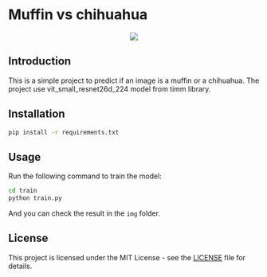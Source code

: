 # Muffin vs chihuahua

<p align="center">
    <img src="https://skillicons.dev/icons?i=pytorch,py" /><br>
</p>

## Introduction

This is a simple project to predict if an image is a muffin or a chihuahua. The project use vit_small_resnet26d_224 model from timm library.

## Installation

```bash
pip install -r requirements.txt
```

## Usage

Run the following command to train the model:

```bash
cd train
python train.py
```

And you can check the result in the `img` folder.

## License

This project is licensed under the MIT License - see the [LICENSE](LICENSE) file for details.